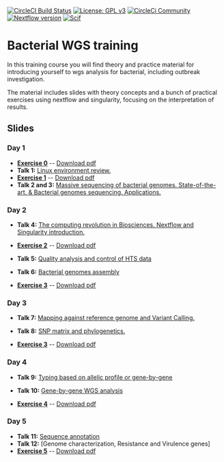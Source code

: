 [![CircleCI Build Status](https://circleci.com/gh/circleci/circleci-docs.svg?style=shield)](https://circleci.com/gh/BU-ISCIII/bacterial_wgs_training) [![License: GPL v3](https://img.shields.io/badge/License-GPL%20v3-blue.svg)](https://www.gnu.org/licenses/gpl-3.0) [![CircleCi Community](https://img.shields.io/badge/community-CircleCI%20Discuss-343434.svg)](https://discuss.circleci.com) [![Nextflow version](https://img.shields.io/badge/nextflow->0.29.0-green.svg)](http://nextflow.io) [![Scif](https://img.shields.io/badge/Filesystem-Scientific-brightgreen.svg)](https://sci-f.github.io)

# Bacterial WGS training
In this training course you will find theory and practice material for introducing yourself to wgs analysis for bacterial, including outbreak investigation.

The material includes slides with theory concepts and a bunch of practical exercises using nextflow and singularity, focusing on the interpretation of results.

## Slides
### Day 1
- [**Exercise 0**](exercises/00_SetUp.md) -- [Download pdf](exercises/00_Setup.pdf)
- **Talk 1:** [Linux environment review.](slides/talk2/curso_SeqGenBac_session1.2_linux.pdf)
- [**Exercise 1**](exercises/01_LinuxBasicCommands.md) -- [Download pdf](exercises/01_LinuxBasicCommands.pdf)
- **Talk 2 and 3:** [Massive sequencing of bacterial genomes. State-of-the-art. & Bacterial genomes sequencing. Applications.](slides/talk1/20210628_3ED_curso_SeqGenBac_session1.1-2_Introduccion_ICuesta.pdf)

### Day 2
- **Talk 4:** [The computing revolution in Biosciences. Nextflow and Singularity introduction.](slides/talk3/curso_SeqGenBac_ChangingComputingParadigm.pdf)
- [**Exercise 2**](exercises/02_LinuxNextflowSingularity.md) -- [Download pdf](exercises/02_LinuxNextflowSingularity.pdf)

- **Talk 5:** [Quality analysis and control of HTS data](slides/talk5/curso_SeqGenBac_session2.2_quality_assesment.pdf)

- **Talk 6:** [Bacterial genomes assembly](slides/talk6/curso_SeqGenBac_session2.3_assembly.pdf)

- [**Exercise 3**](exercises/02_QualityAndAssembly.md) -- [Download pdf](exercises/02_QualityAndAssembly.pdf)

### Day 3
- **Talk 7:** [Mapping against reference genome and Variant Calling.](slides/talk7/curso_SeqGenBac_session3.1_MappingAndVariantCalling.pdf)
- **Talk 8:** [SNP matrix and phylogenetics.](slides/talk8/curso_SeqGenBac_session3.2_SNPMatrixAndPhylogenetics.pdf)

- [**Exercise 3**](exercises/03_outbreakSNP.md) -- [Download pdf](exercises/03_outbreakSNP.pdf)

### Day 4
- **Talk 9:** [Typing based on allelic profile or gene-by-gene](slides/talk9/curso_SeqGenBac_session4.1_tipificacion-gen-by-gene_ICuesta.pdf)
- **Talk 10:** [Gene-by-gene WGS analysis](slides/talk10/curso_SeqGenBac_session4.2_GeneByGenevsSNPs_v2.pdf)

- [**Exercise 4**](exercises/04_outbreakcgMLST.md) -- [Download pdf](exercises/04_outbreakcgMLST.pdf)

### Day 5
- **Talk 11:** [Sequence annotation](https://github.com/BU-ISCIII/bacterial_wgs_training/blob/master/slides/talk11/curso_SeqGenBac_session5.1_annotation.pdf)
- **Talk 12:** [Genome characterization, Resistance and Virulence genes]
- [**Exercise 5**](exercises/05_annotation.md) -- [Download pdf](exercises/05_annotation.pdf)
